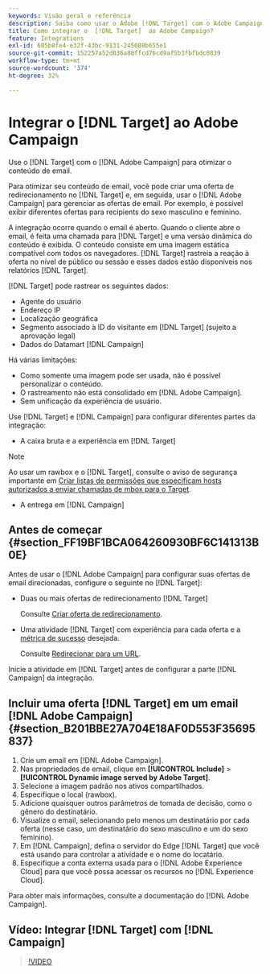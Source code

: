 ```yaml
---
keywords: Visão geral e referência
description: Saiba como usar o Adobe [!DNL Target] com o Adobe Campaign para otimizar o conteúdo de email.
title: Como integrar o  [!DNL Target]  ao Adobe Campaign?
feature: Integrations
exl-id: 605b8fe4-e32f-43bc-9131-245008b655e1
source-git-commit: 152257a52d836a88ffcd76cd9af5b3fbfbdc0839
workflow-type: tm+mt
source-wordcount: '374'
ht-degree: 32%

---
```


# Integrar o [!DNL Target] ao Adobe Campaign

Use o [!DNL Target] com o [!DNL Adobe Campaign] para otimizar o conteúdo de email.

Para otimizar seu conteúdo de email, você pode criar uma oferta de redirecionamento no [!DNL Target] e, em seguida, usar o [!DNL Adobe Campaign] para gerenciar as ofertas de email. Por exemplo, é possível exibir diferentes ofertas para recipients do sexo masculino e feminino.

A integração ocorre quando o email é aberto. Quando o cliente abre o email, é feita uma chamada para [!DNL Target] e uma versão dinâmica do conteúdo é exibida. O conteúdo consiste em uma imagem estática compatível com todos os navegadores. [!DNL Target] rastreia a reação à oferta no nível de público ou sessão e esses dados estão disponíveis nos relatórios [!DNL Target].

[!DNL Target] pode rastrear os seguintes dados:

* Agente do usuário
* Endereço IP
* Localização geográfica
* Segmento associado à ID do visitante em [!DNL Target] (sujeito a aprovação legal)
* Dados do Datamart [!DNL Campaign]

Há várias limitações:

* Como somente uma imagem pode ser usada, não é possível personalizar o conteúdo.
* O rastreamento não está consolidado em [!DNL Adobe Campaign].
* Sem unificação da experiência de usuário.

Use [!DNL Target] e [!DNL Campaign] para configurar diferentes partes da integração:

* A caixa bruta e a experiência em [!DNL Target]

>[!NOTE]
>
>Ao usar um rawbox e o [!DNL Target], consulte o aviso de segurança importante em [Criar listas de permissões que especificam hosts autorizados a enviar chamadas de mbox para o Target](/help/main/administrating-target/hosts.md#allowlist).

* A entrega em [!DNL Campaign]

## Antes de começar {#section_FF19BF1BCA064260930BF6C141313B0E}

Antes de usar o [!DNL Adobe Campaign] para configurar suas ofertas de email direcionadas, configure o seguinte no [!DNL Target]:

* Duas ou mais ofertas de redirecionamento [!DNL Target]

  Consulte [Criar oferta de redirecionamento](/help/main/c-experiences/c-manage-content/offer-redirect.md).

* Uma atividade [!DNL Target] com experiência para cada oferta e a [métrica de sucesso](/help/main/c-activities/r-success-metrics/success-metrics.md) desejada.

  Consulte [Redirecionar para um URL](/help/main/c-experiences/c-visual-experience-composer/redirect-offer.md).

Inicie a atividade em [!DNL Target] antes de configurar a parte [!DNL Campaign] da integração.

## Incluir uma oferta [!DNL Target] em um email [!DNL Adobe Campaign] {#section_B201BBE27A704E18AF0D553F35695837}

1. Crie um email em [!DNL Adobe Campaign].
1. Nas propriedades de email, clique em **[!UICONTROL Include]** > **[!UICONTROL Dynamic image served by Adobe Target]**.
1. Selecione a imagem padrão nos ativos compartilhados.
1. Especifique o local (rawbox).
1. Adicione quaisquer outros parâmetros de tomada de decisão, como o gênero do destinatário.
1. Visualize o email, selecionando pelo menos um destinatário por cada oferta (nesse caso, um destinatário do sexo masculino e um do sexo feminino).
1. Em [!DNL Campaign], defina o servidor do Edge [!DNL Target] que você está usando para controlar a atividade e o nome do locatário.
1. Especifique a conta externa usada para o [!DNL Adobe Experience Cloud] para que você possa acessar os recursos no [!DNL Experience Cloud].

Para obter mais informações, consulte a documentação do [!DNL Adobe Campaign].

## Vídeo: Integrar [!DNL Target] com [!DNL Campaign]

>[!VIDEO](https://video.tv.adobe.com/v/35149)
